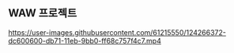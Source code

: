 ## WAW 프로젝트



https://user-images.githubusercontent.com/61215550/124266372-dc600600-db71-11eb-9bb0-ff68c757f4c7.mp4

